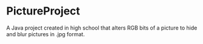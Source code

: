 # PictureProject

A Java project created in high school that alters RGB bits of a picture to hide and blur pictures in .jpg format. 
